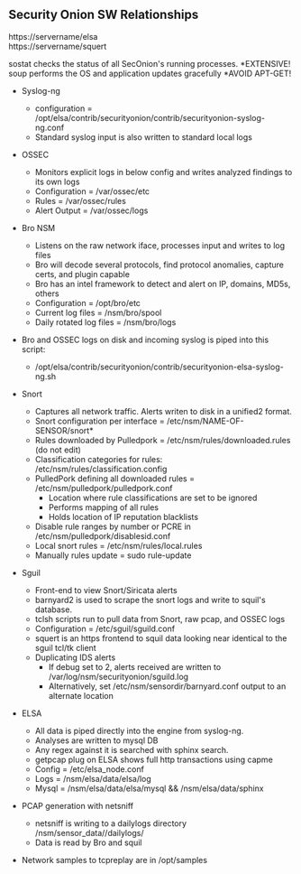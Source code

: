 ## Security Onion SW Relationships 

https://servername/elsa  
https://servername/squert  
  
sostat checks the status of all SecOnion's running processes. *EXTENSIVE!
soup performs the OS and application updates gracefully *AVOID APT-GET!

* Syslog-ng
  * configuration = /opt/elsa/contrib/securityonion/contrib/securityonion-syslog-ng.conf
  * Standard syslog input is also written to standard local logs

* OSSEC 
  * Monitors explicit logs in below config and writes analyzed findings to its own logs
  * Configuration = /var/ossec/etc
  * Rules = /var/ossec/rules
  * Alert Output = /var/ossec/logs

* Bro NSM
  * Listens on the raw network iface, processes input and writes to log files
  * Bro will decode several protocols, find protocol anomalies, capture certs, and plugin capable
  * Bro has an intel framework to detect and alert on IP, domains, MD5s, others
  * Configuration = /opt/bro/etc
  * Current log files = /nsm/bro/spool
  * Daily rotated log files = /nsm/bro/logs

* Bro and OSSEC logs on disk and incoming syslog is piped into this script:   
    * /opt/elsa/contrib/securityonion/contrib/securityonion-elsa-syslog-ng.sh

* Snort 
  * Captures all network traffic.  Alerts writen to disk in a unified2 format.
  * Snort configuration per interface = /etc/nsm/NAME-OF-SENSOR/snort*
  * Rules downloaded by Pulledpork = /etc/nsm/rules/downloaded.rules (do not edit)
  * Classification categories for rules: /etc/nsm/rules/classification.config
  * PulledPork defining all downloaded rules = /etc/nsm/pulledpork/pulledpork.conf
    * Location where rule classifications are set to be ignored  
    * Performs mapping of all rules  
    * Holds location of IP reputation blacklists
  * Disable rule ranges by number or PCRE in /etc/nsm/pulledpork/disablesid.conf
  * Local snort rules = /etc/nsm/rules/local.rules
  * Manually rules update = sudo rule-update
  
* Sguil
  * Front-end to view Snort/Siricata alerts
  * barnyard2 is used to scrape the snort logs and write to squil's database.
  * tclsh scripts run to pull data from Snort, raw pcap, and OSSEC logs
  * Configuration = /etc/sguil/sguild.conf
  * squert is an https frontend to squil data looking near identical to the sguil tcl/tk client
  * Duplicating IDS alerts  
    * If debug set to 2, alerts received are written to /var/log/nsm/securityonion/sguild.log
    * Alternatively, set /etc/nsm/sensordir/barnyard.conf output to an alternate location

* ELSA
  * All data is piped directly into the engine from syslog-ng.
  * Analyses are written to mysql DB
  * Any regex against it is searched with sphinx search.
  * getpcap plug on ELSA shows full http transactions using capme
  * Config = /etc/elsa_node.conf
  * Logs   = /nsm/elsa/data/elsa/log
  * Mysql  = /nsm/elsa/data/elsa/mysql && /nsm/elsa/data/sphinx

* PCAP generation with netsniff
  * netsniff is writing to a dailylogs directory /nsm/sensor_data/<instance>/dailylogs/
  * Data is read by Bro and squil

* Network samples to tcpreplay are in /opt/samples
